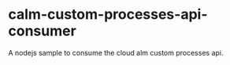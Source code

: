# calm-custom-processes-api-consumer
A nodejs sample to consume the cloud alm custom processes api.
